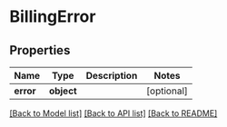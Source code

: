 # BillingError

## Properties
Name | Type | Description | Notes
------------ | ------------- | ------------- | -------------
**error** | **object** |  | [optional] 

[[Back to Model list]](../README.md#documentation-for-models) [[Back to API list]](../README.md#documentation-for-api-endpoints) [[Back to README]](../README.md)

